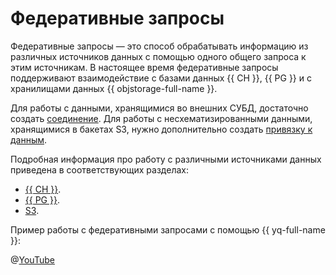 # Федеративные запросы

Федеративные запросы — это способ обрабатывать информацию из различных источников данных с помощью одного общего запроса к этим источникам. В настоящее время федеративные запросы поддерживают взаимодействие с базами данных {{ CH }}, {{ PG }} и с хранилищами данных {{ objstorage-full-name }}.

Для работы с данными, хранящимися во внешних СУБД, достаточно создать [соединение](glossary.md#connection). Для работы с несхематизированными данными, хранящимися в бакетах S3, нужно дополнительно создать [привязку к данным](glossary.md#binding).

Подробная информация про работу с различными источниками данных приведена в соответствующих разделах:
* [{{ CH }}](../sources-and-sinks/clickhouse.md).
* [{{ PG }}](../sources-and-sinks/postgresql.md).
* [S3](../sources-and-sinks/object-storage-binding.md).

Пример работы с федеративными запросами с помощью {{ yq-full-name }}:

@[YouTube](https://youtu.be/1EN28LVncPM?si=kmytEx5zGRTnXrJ4)
